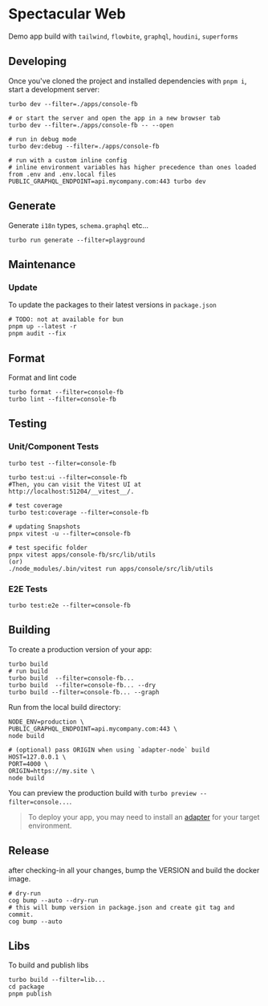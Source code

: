 # Spectacular Web

Demo app build with `tailwind`, `flowbite`, `graphql`, `houdini`, `superforms`

## Developing

Once you've cloned the project and installed dependencies with `pnpm i`, start a development server:

```shell
turbo dev --filter=./apps/console-fb

# or start the server and open the app in a new browser tab
turbo dev --filter=./apps/console-fb -- --open

# run in debug mode
turbo dev:debug --filter=./apps/console-fb

# run with a custom inline config
# inline environment variables has higher precedence than ones loaded from .env and .env.local files
PUBLIC_GRAPHQL_ENDPOINT=api.mycompany.com:443 turbo dev
```

## Generate

Generate `i18n` types, `schema.graphql` etc...

```shell
turbo run generate --filter=playground
```

## Maintenance

### Update

To update the packages to their latest versions in `package.json`

```shell
# TODO: not at available for bun
pnpm up --latest -r
pnpm audit --fix
```

## Format

Format and lint code

```shell
turbo format --filter=console-fb
turbo lint --filter=console-fb
```

## Testing

### Unit/Component Tests

```shell
turbo test --filter=console-fb

turbo test:ui --filter=console-fb
#Then, you can visit the Vitest UI at http://localhost:51204/__vitest__/.

# test coverage
turbo test:coverage --filter=console-fb

# updating Snapshots
pnpx vitest -u --filter=console-fb

# test specific folder
pnpx vitest apps/console-fb/src/lib/utils
(or)
./node_modules/.bin/vitest run apps/console/src/lib/utils
```

### E2E Tests

```shell
turbo test:e2e --filter=console-fb
```

## Building

To create a production version of your app:

```shell
turbo build
# run build
turbo build  --filter=console-fb...
turbo build  --filter=console-fb... --dry
turbo build --filter=console-fb... --graph
```

Run from the local build directory:

```shell
NODE_ENV=production \
PUBLIC_GRAPHQL_ENDPOINT=api.mycompany.com:443 \
node build

# (optional) pass ORIGIN when using `adapter-node` build
HOST=127.0.0.1 \
PORT=4000 \
ORIGIN=https://my.site \
node build
```

You can preview the production build with `turbo preview --filter=console...`.

> To deploy your app, you may need to install an [adapter](https://kit.svelte.dev/docs/adapters) for your target
> environment.

## Release

after checking-in all your changes, bump the VERSION and build the docker image.

```shell
# dry-run
cog bump --auto --dry-run
# this will bump version in package.json and create git tag and commit.
cog bump --auto
```

## Libs

To build and publish libs

```shell
turbo build --filter=lib...
cd package
pnpm publish
```
